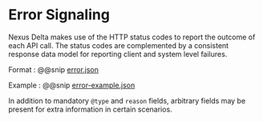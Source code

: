 # Error Signaling

Nexus Delta makes use of the HTTP status codes to report the outcome of each API call. The status codes are
complemented by a consistent response data model for reporting client and system level failures.

Format
:   @@snip [error.json](assets/error.json)

Example
:   @@snip [error-example.json](assets/error-example.json)

In addition to mandatory `@type` and `reason` fields, arbitrary fields may be present for extra information in certain scenarios.